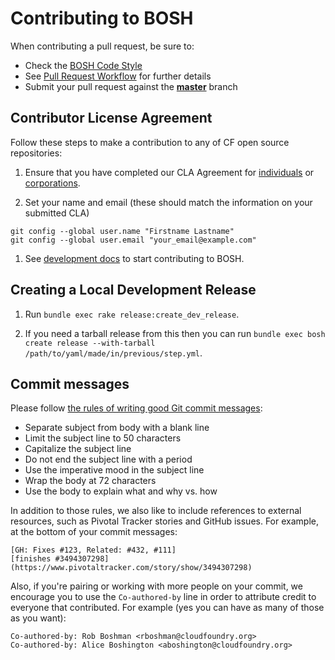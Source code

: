 # Contributing to BOSH

When contributing a pull request, be sure to:
- Check the [BOSH Code Style](docs/code_style.md)
- See [Pull Request Workflow](docs/pull_request_workflow.md) for further details
- Submit your pull request against
the [**master**](https://github.com/cloudfoundry/bosh/tree/master) branch

## Contributor License Agreement

Follow these steps to make a contribution to any of CF open source repositories:

1. Ensure that you have completed our CLA Agreement for
   [individuals](http://cloudfoundry.org/pdfs/CFF_Individual_CLA.pdf) or
   [corporations](http://cloudfoundry.org/pdfs/CFF_Corporate_CLA.pdf).

1. Set your name and email (these should match the information on your submitted
   CLA)

```
git config --global user.name "Firstname Lastname"
git config --global user.email "your_email@example.com"
```

1. See [development docs](docs/README.md) to start contributing to BOSH.

## Creating a Local Development Release

1. Run `bundle exec rake release:create_dev_release`.

2. If you need a tarball release from this then you can run `bundle exec bosh
   create release --with-tarball /path/to/yaml/made/in/previous/step.yml`.

## Commit messages

Please follow [the rules of writing good Git commit
messages](https://chris.beams.io/posts/git-commit/#seven-rules):

- Separate subject from body with a blank line
- Limit the subject line to 50 characters
- Capitalize the subject line
- Do not end the subject line with a period
- Use the imperative mood in the subject line
- Wrap the body at 72 characters
- Use the body to explain what and why vs. how

In addition to those rules, we also like to include references to external
resources, such as Pivotal Tracker stories and GitHub issues. For example, at
the bottom of your commit messages:

```
[GH: Fixes #123, Related: #432, #111]
[finishes #3494307298](https://www.pivotaltracker.com/story/show/3494307298)
```

Also, if you're pairing or working with more people on your commit, we encourage
you to use the `Co-authored-by` line in order to attribute credit to everyone
that contributed. For example (yes you can have as many of those as you want):

```
Co-authored-by: Rob Boshman <rboshman@cloudfoundry.org>
Co-authored-by: Alice Boshington <aboshington@cloudfoundry.org>
```
